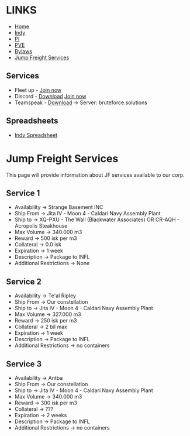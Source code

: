 # LINKS
* [Home](README.md)
* [Indy](Indy.md)
* [PI](PI.md)
* [PVE](PVE.md)
* [Bylaws](Bylaws.md)
* [Jump Freight Services](JumpFreight.md)

## Services
* Fleet up - [Join now](http://fleet-up.com/Group/Join/121BD84BC507BE535ADA71E8EAFA6D88)
* Discord - [Download](http://discordapp.com/) [Join now](http://discord.gg/83Khnxq)
* Teamspeak - [Download](http://www.teamspeak3.com) -> Server: bruteforce.solutions

## Spreadsheets
* [Indy Spreadsheet](https://docs.google.com/spreadsheets/d/1I0Z58BMLIC8ZGQpHkGVBMqdQeMIUXuDeAh0DBeeGNMY/edit#gid=13406690)

# Jump Freight Services
This page will provide information about JF services available to our corp.

## Service 1
 - Availability -> Strange Basement INC
 - Ship From -> Jita IV - Moon 4 - Caldari Navy Assembly Plant 
 - Ship to -> XQ-PXU - The Wall (Blackwater Associates) OR CR-AQH - Acropolis Steakhouse 
 - Max Volume -> 340.000 m3 
 - Reward -> 500 isk per m3
 - Collateral -> 0.0 isk
 - Expiration -> 1 week
 - Description -> Package to INFL
 - Additional Restrictions -> None

## Service 2
 - Availability -> Te'al Ripley
 - Ship From -> Our constellation 
 - Ship to -> Jita IV - Moon 4 - Caldari Navy Assembly Plant 
 - Max Volume -> 327.000 m3
 - Reward -> 250 isk per m3 
 - Collateral -> 2 bil max
 - Expiration -> 1 week
 - Description -> Package to INFL
 - Additional Restrictions -> no containers

## Service 3
 - Availability -> Antba
 - Ship From -> Our constellation 
 - Ship to -> Jita IV - Moon 4 - Caldari Navy Assembly Plant 
 - Max Volume -> 340.000 m3
 - Reward -> 300 isk per m3 
 - Collateral -> ???
 - Expiration -> 2 weeks
 - Description -> Package to INFL
 - Additional Restrictions -> no containers
